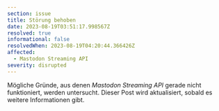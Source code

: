 ```yaml
---
section: issue
title: Störung behoben
date: 2023-08-19T03:51:17.998567Z
resolved: true
informational: false
resolvedWhen: 2023-08-19T04:20:44.366426Z
affected:
  - Mastodon Streaming API
severity: disrupted
---
```

Mögliche Gründe, aus denen *Mastodon Streaming API* gerade nicht funktioniert, werden untersucht. Dieser Post wird aktualisiert, sobald es weitere Informationen gibt.

        